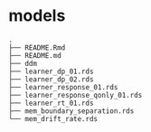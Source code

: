 
# models

    .
    ├── README.Rmd
    ├── README.md
    ├── ddm
    ├── learner_dp_01.rds
    ├── learner_dp_02.rds
    ├── learner_response_01.rds
    ├── learner_response_qonly_01.rds
    ├── learner_rt_01.rds
    ├── mem_boundary_separation.rds
    └── mem_drift_rate.rds
